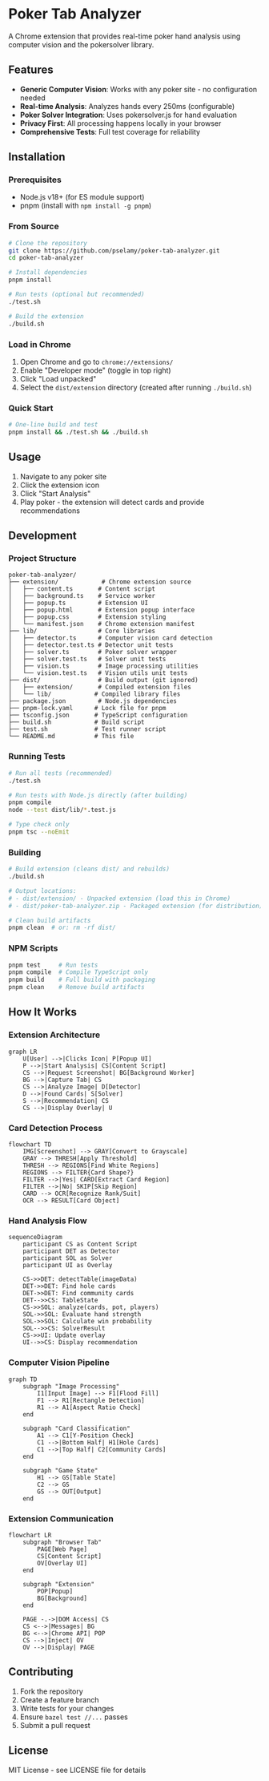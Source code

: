 # Poker Tab Analyzer

A Chrome extension that provides real-time poker hand analysis using computer vision and the pokersolver library.

## Features

- **Generic Computer Vision**: Works with any poker site - no configuration needed
- **Real-time Analysis**: Analyzes hands every 250ms (configurable)
- **Poker Solver Integration**: Uses pokersolver.js for hand evaluation
- **Privacy First**: All processing happens locally in your browser
- **Comprehensive Tests**: Full test coverage for reliability

## Installation

### Prerequisites

- Node.js v18+ (for ES module support)
- pnpm (install with `npm install -g pnpm`)

### From Source

```bash
# Clone the repository
git clone https://github.com/pselamy/poker-tab-analyzer.git
cd poker-tab-analyzer

# Install dependencies
pnpm install

# Run tests (optional but recommended)
./test.sh

# Build the extension
./build.sh
```

### Load in Chrome

1. Open Chrome and go to `chrome://extensions/`
2. Enable "Developer mode" (toggle in top right)
3. Click "Load unpacked"
4. Select the `dist/extension` directory (created after running `./build.sh`)

### Quick Start

```bash
# One-line build and test
pnpm install && ./test.sh && ./build.sh
```

## Usage

1. Navigate to any poker site
2. Click the extension icon
3. Click "Start Analysis"
4. Play poker - the extension will detect cards and provide recommendations

## Development

### Project Structure

```
poker-tab-analyzer/
├── extension/            # Chrome extension source
│   ├── content.ts       # Content script
│   ├── background.ts    # Service worker
│   ├── popup.ts         # Extension UI
│   ├── popup.html       # Extension popup interface
│   ├── popup.css        # Extension styling
│   └── manifest.json    # Chrome extension manifest
├── lib/                 # Core libraries
│   ├── detector.ts      # Computer vision card detection
│   ├── detector.test.ts # Detector unit tests
│   ├── solver.ts        # Poker solver wrapper
│   ├── solver.test.ts   # Solver unit tests
│   ├── vision.ts        # Image processing utilities
│   └── vision.test.ts   # Vision utils unit tests
├── dist/                # Build output (git ignored)
│   ├── extension/       # Compiled extension files
│   └── lib/            # Compiled library files
├── package.json         # Node.js dependencies
├── pnpm-lock.yaml      # Lock file for pnpm
├── tsconfig.json       # TypeScript configuration
├── build.sh            # Build script
├── test.sh             # Test runner script
└── README.md           # This file
```

### Running Tests

```bash
# Run all tests (recommended)
./test.sh

# Run tests with Node.js directly (after building)
pnpm compile
node --test dist/lib/*.test.js

# Type check only
pnpm tsc --noEmit
```

### Building

```bash
# Build extension (cleans dist/ and rebuilds)
./build.sh

# Output locations:
# - dist/extension/ - Unpacked extension (load this in Chrome)
# - dist/poker-tab-analyzer.zip - Packaged extension (for distribution)

# Clean build artifacts
pnpm clean  # or: rm -rf dist/
```

### NPM Scripts

```bash
pnpm test     # Run tests
pnpm compile  # Compile TypeScript only
pnpm build    # Full build with packaging
pnpm clean    # Remove build artifacts
```

## How It Works

### Extension Architecture

```mermaid
graph LR
    U[User] -->|Clicks Icon| P[Popup UI]
    P -->|Start Analysis| CS[Content Script]
    CS -->|Request Screenshot| BG[Background Worker]
    BG -->|Capture Tab| CS
    CS -->|Analyze Image| D[Detector]
    D -->|Found Cards| S[Solver]
    S -->|Recommendation| CS
    CS -->|Display Overlay| U
```

### Card Detection Process

```mermaid
flowchart TD
    IMG[Screenshot] --> GRAY[Convert to Grayscale]
    GRAY --> THRESH[Apply Threshold]
    THRESH --> REGIONS[Find White Regions]
    REGIONS --> FILTER{Card Shape?}
    FILTER -->|Yes| CARD[Extract Card Region]
    FILTER -->|No| SKIP[Skip Region]
    CARD --> OCR[Recognize Rank/Suit]
    OCR --> RESULT[Card Object]
```

### Hand Analysis Flow

```mermaid
sequenceDiagram
    participant CS as Content Script
    participant DET as Detector
    participant SOL as Solver
    participant UI as Overlay

    CS->>DET: detectTable(imageData)
    DET->>DET: Find hole cards
    DET->>DET: Find community cards
    DET-->>CS: TableState
    CS->>SOL: analyze(cards, pot, players)
    SOL->>SOL: Evaluate hand strength
    SOL->>SOL: Calculate win probability
    SOL-->>CS: SolverResult
    CS->>UI: Update overlay
    UI-->>CS: Display recommendation
```

### Computer Vision Pipeline

```mermaid
graph TD
    subgraph "Image Processing"
        I1[Input Image] --> F1[Flood Fill]
        F1 --> R1[Rectangle Detection]
        R1 --> A1[Aspect Ratio Check]
    end

    subgraph "Card Classification"
        A1 --> C1[Y-Position Check]
        C1 -->|Bottom Half| H1[Hole Cards]
        C1 -->|Top Half| C2[Community Cards]
    end

    subgraph "Game State"
        H1 --> GS[Table State]
        C2 --> GS
        GS --> OUT[Output]
    end
```

### Extension Communication

```mermaid
flowchart LR
    subgraph "Browser Tab"
        PAGE[Web Page]
        CS[Content Script]
        OV[Overlay UI]
    end

    subgraph "Extension"
        POP[Popup]
        BG[Background]
    end

    PAGE -.->|DOM Access| CS
    CS <-->|Messages| BG
    BG <-->|Chrome API| POP
    CS -->|Inject| OV
    OV -->|Display| PAGE
```

## Contributing

1. Fork the repository
2. Create a feature branch
3. Write tests for your changes
4. Ensure `bazel test //...` passes
5. Submit a pull request

## License

MIT License - see LICENSE file for details

